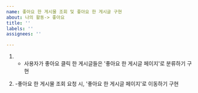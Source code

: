 ```yaml
---
name: 좋아요 한 게시물 조회 및 좋아요 한 게시글 구현
about: 나의 활동-> 좋아요
title: ''
labels: ''
assignees: ''

---
```


1.    - 사용자가 좋아요 클릭 한 게시글들은 '좋아요 한 게시글 페이지'로 분류하기 구현
 
2.    -좋아요 한 게시물 조회 요청 시, '좋아요 한 게시글 페이지'로 이동하기 구현
